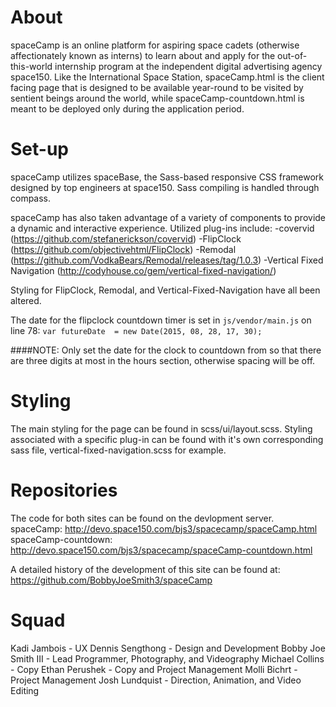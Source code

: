 About
=========

spaceCamp is an online platform for aspiring space cadets (otherwise affectionately known as interns) to learn about and apply for the out-of-this-world internship program at the independent digital advertising agency space150. Like the International Space Station, spaceCamp.html is the client facing page that is designed to be available year-round to be visited by sentient beings around the world, while spaceCamp-countdown.html is meant to be deployed only during the application period.

Set-up
=========

spaceCamp utilizes spaceBase, the Sass-based responsive CSS framework designed by top engineers at space150. Sass compiling is handled through compass.

spaceCamp has also taken advantage of a variety of components to provide a dynamic and interactive experience. Utilized plug-ins include:
-covervid (https://github.com/stefanerickson/covervid)
-FlipClock (https://github.com/objectivehtml/FlipClock)
-Remodal (https://github.com/VodkaBears/Remodal/releases/tag/1.0.3)
-Vertical Fixed Navigation (http://codyhouse.co/gem/vertical-fixed-navigation/)

Styling for FlipClock, Remodal, and Vertical-Fixed-Navigation have all been altered.

The date for the flipclock countdown timer is set in `js/vendor/main.js` on line 78:
`var futureDate  = new Date(2015, 08, 28, 17, 30);`

####NOTE:
Only set the date for the clock to countdown from so that there are three digits at most in the hours section, otherwise spacing will be off. 

Styling
=========
The main styling for the page can be found in scss/ui/layout.scss. Styling associated with a specific plug-in can be found with it's own corresponding sass file, vertical-fixed-navigation.scss for example.

Repositories
============
The code for both sites can be found on the devlopment server.
spaceCamp: http://devo.space150.com/bjs3/spacecamp/spaceCamp.html
spaceCamp-countdown: http://devo.space150.com/bjs3/spacecamp/spaceCamp-countdown.html

A detailed history of the development of this site can be found at:
https://github.com/BobbyJoeSmith3/spaceCamp

Squad
==========
Kadi Jambois - UX
Dennis Sengthong - Design and Development
Bobby Joe Smith III - Lead Programmer, Photography, and Videography
Michael Collins - Copy
Ethan Perushek - Copy and Project Management
Molli Bichrt - Project Management
Josh Lundquist - Direction, Animation, and Video Editing
